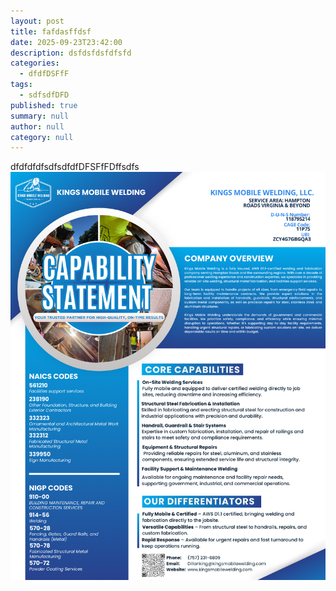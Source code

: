 ```yaml
---
layout: post
title: fafdasffdsf
date: 2025-09-23T23:42:00
description: dsfdsfdsfdfsfd
categories:
  - dfdfDSFfF
tags:
  - sdfsdfDFD
published: true
summary: null
author: null
category: null
---
```

dfdfdfdfsdfsdfdfDFSFfFDffsdfs[![dfdf](/assets/uploads/2025CAPABILITYSTATEMENT.png "dfdff")](dffd)
